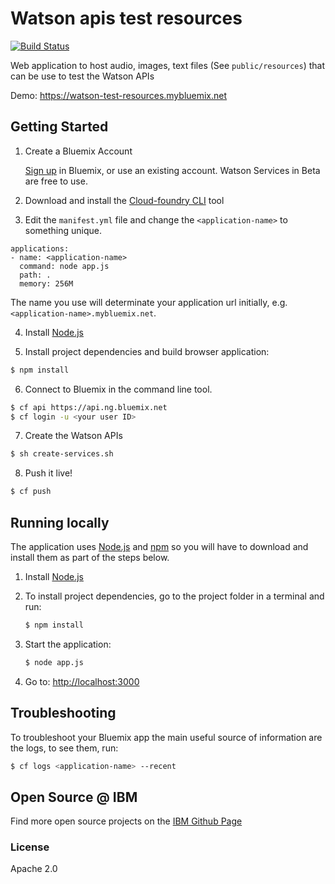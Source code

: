 # Watson apis test resources
[![Build Status](https://travis-ci.org/germanattanasio/watson-test-resources.svg?branch=master)](https://travis-ci.org/germanattanasio/watson-test-resources)

Web application to host audio, images, text files (See `public/resources`)
that can be use to test the Watson APIs

Demo: https://watson-test-resources.mybluemix.net

## Getting Started

1. Create a Bluemix Account

    [Sign up][sign_up] in Bluemix, or use an existing account. Watson Services in Beta are free to use.

2. Download and install the [Cloud-foundry CLI][cloud_foundry] tool

3. Edit the `manifest.yml` file and change the `<application-name>` to something unique.
  ```none
  applications:
  - name: <application-name>
    command: node app.js
    path: .
    memory: 256M
  ```
  The name you use will determinate your application url initially, e.g. `<application-name>.mybluemix.net`.

4. Install [Node.js](http://nodejs.org/)

5. Install project dependencies and build browser application:
  ```sh
  $ npm install
  ```

6. Connect to Bluemix in the command line tool.
  ```sh
  $ cf api https://api.ng.bluemix.net
  $ cf login -u <your user ID>
  ```

7. Create the Watson APIs
  ```sh
  $ sh create-services.sh
  ```

8. Push it live!
  ```sh
  $ cf push
  ```

## Running locally

  The application uses [Node.js](http://nodejs.org/) and [npm](https://www.npmjs.com/) so you will have to download and install them as part of the steps below.

  1. Install [Node.js](http://nodejs.org/)

  2. To install project dependencies, go to the project folder in a terminal and run:
      ```sh
      $ npm install
      ```

  3. Start the application:
      ```sh
      $ node app.js
      ```

  4. Go to: [http://localhost:3000](http://localhost:3000)

## Troubleshooting

To troubleshoot your Bluemix app the main useful source of information are the logs, to see them, run:

  ```sh
  $ cf logs <application-name> --recent
  ```

## Open Source @ IBM
  Find more open source projects on the [IBM Github Page](http://ibm.github.io/)

### License
 Apache 2.0

[cloud_foundry]: https://github.com/cloudfoundry/cli
[sign_up]: https://console.ng.bluemix.net/registration/